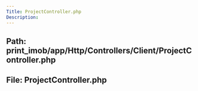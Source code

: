 ```yaml
---
Title: ProjectController.php
Description:
---
```


## Path: print_imob/app/Http/Controllers/Client/ProjectController.php
## File: ProjectController.php
